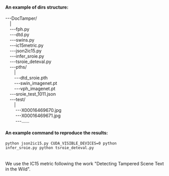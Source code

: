 #### An example of dirs structure: <Br/>

---DocTamper/ <Br/>
&emsp;| <Br/>
&emsp;---fph.py <Br/>
&emsp;---dtd.py <Br/>
&emsp;---swins.py <Br/>
&emsp;---ic15metric.py <Br/>
&emsp;---json2ic15.py <Br/>
&emsp;---infer_sroie.py <Br/>
&emsp;---tsroie_deteval.py <Br/>
&emsp;---pths/ <Br/>
&emsp;&emsp;| <Br/>
&emsp;&emsp;---dtd_sroie.pth <Br/>
&emsp;&emsp;---swin_imagenet.pt <Br/>
&emsp;&emsp;---vph_imagenet.pt <Br/>
&emsp;---sroie_test_1011.json <Br/>
&emsp;---test/ <Br/>
&emsp;&emsp;| <Br/>
&emsp;&emsp; ---X00016469670.jpg <Br/>
&emsp;&emsp; ---X00016469671.jpg <Br/>
&emsp;&emsp; ---...... <Br/>
      
#### An example command to reproduce the results: <Br/>

<code>python json2ic15.py
CUDA_VISIBLE_DEVICES=0 python infer_sroie.py
python tsroie_deteval.py
</code>
</Br></Br></Br>
We use the IC15 metric following the work "Detecting Tampered Scene Text in the Wild".

